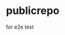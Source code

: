 # publicrepo
for e2e test





























































































































































































































































































































































































































































































































































































































































































































































































































































































































































































































































































































































































































































































































































































































































































































































































































































































































































































































































































































































































































































































































































































































































































































































































































































































































































































































































































































































































































































































































































































































































































































































































































































































































































































































































































































































































































































































































































































































































































































































































































































































































































































































































































































































































































































